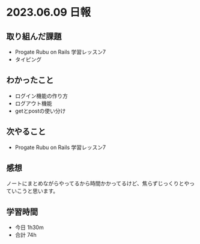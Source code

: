 # 2023.06.09 日報

## 取り組んだ課題
- Progate Rubu on Rails 学習レッスン7
- タイピング

## わかったこと
- ログイン機能の作り方
- ログアウト機能
- getとpostの使い分け

## 次やること
- Progate Rubu on Rails 学習レッスン7

## 感想
ノートにまとめながらやってるから時間かかってるけど、焦らずじっくりとやっていこうと思います。

## 学習時間
- 今日 1h30m
- 合計 74h
